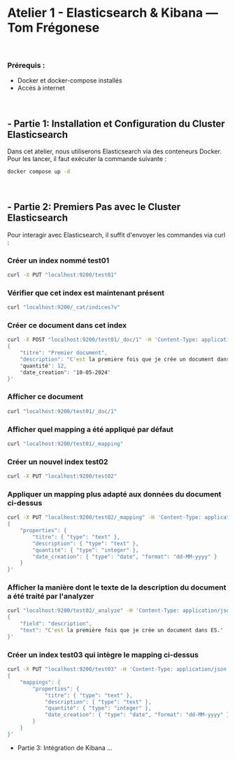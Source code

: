 # Atelier 1 - Elasticsearch & Kibana — Tom Frégonese

<br>

### Prérequis :
- Docker et docker-compose installés
- Accès à internet

<br> 

## - Partie 1: Installation et Configuration du Cluster Elasticsearch

Dans cet atelier, nous utiliserons Elasticsearch via des conteneurs Docker. Pour les lancer, il faut exécuter la commande suivante :

```bash 
docker compose up -d
```

<br>

## - Partie 2: Premiers Pas avec le Cluster Elasticsearch

Pour interagir avec Elasticsearch, il suffit d'envoyer les commandes via curl :

### Créer un index nommé test01
```bash 
curl -X PUT "localhost:9200/test01"
```

### Vérifier que cet index est maintenant présent
```bash 
curl "localhost:9200/_cat/indices?v"
```

### Créer ce document dans cet index
```bash 
curl -X POST "localhost:9200/test01/_doc/1" -H 'Content-Type: application/json' -d'
{
    "titre": "Premier document",
    "description": "C'est la première fois que je crée un document dans ES.",
    "quantité": 12,
    "date_creation": "10-05-2024"
}'
```

### Afficher ce document
```bash
curl "localhost:9200/test01/_doc/1"
```

### Afficher quel mapping a été appliqué par défaut
```bash
curl "localhost:9200/test01/_mapping"
```

### Créer un nouvel index test02
```bash
curl -X PUT "localhost:9200/test02"
```

### Appliquer un mapping plus adapté aux données du document ci-dessus
```bash
curl -X PUT "localhost:9200/test02/_mapping" -H 'Content-Type: application/json' -d'
{
    "properties": {
        "titre": { "type": "text" },
        "description": { "type": "text" },
        "quantité": { "type": "integer" },
        "date_creation": { "type": "date", "format": "dd-MM-yyyy" }
    }
}'
```

### Afficher la manière dont le texte de la description du document a été traité par l'analyzer
```bash
curl "localhost:9200/test02/_analyze" -H 'Content-Type: application/json' -d'
{
    "field": "description",
    "text": "C'est la première fois que je crée un document dans ES."
}'
```

### Créer un index test03 qui intègre le mapping ci-dessus
```bash
curl -X PUT "localhost:9200/test03" -H 'Content-Type: application/json' -d'
{
    "mappings": {
        "properties": {
            "titre": { "type": "text" },
            "description": { "type": "text" },
            "quantité": { "type": "integer" },
            "date_creation": { "type": "date", "format": "dd-MM-yyyy" }
        }
    }
}'
```


- Partie 3: Intégration de Kibana
...

